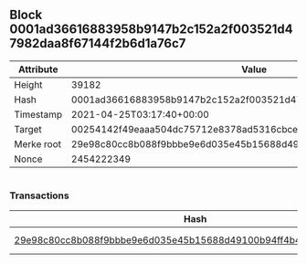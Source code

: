 ## Block 0001ad36616883958b9147b2c152a2f003521d47982daa8f67144f2b6d1a76c7

Attribute | Value
--- | ---
Height | 39182
Hash | 0001ad36616883958b9147b2c152a2f003521d47982daa8f67144f2b6d1a76c7
Timestamp | 2021-04-25T03:17:40+00:00
Target | 00254142f49eaaa504dc75712e8378ad5316cbcead634704b3734b6271167cc4
Merke root | 29e98c80cc8b088f9bbbe9e6d035e45b15688d49100b94ff4b4189b450d0153a
Nonce | 2454222349

```

```

### Transactions

Hash | Amount
--- | ---
[29e98c80cc8b088f9bbbe9e6d035e45b15688d49100b94ff4b4189b450d0153a](29e98c80cc8b088f9bbbe9e6d035e45b15688d49100b94ff4b4189b450d0153a.md) | 10.00000000 SKEPTI 
